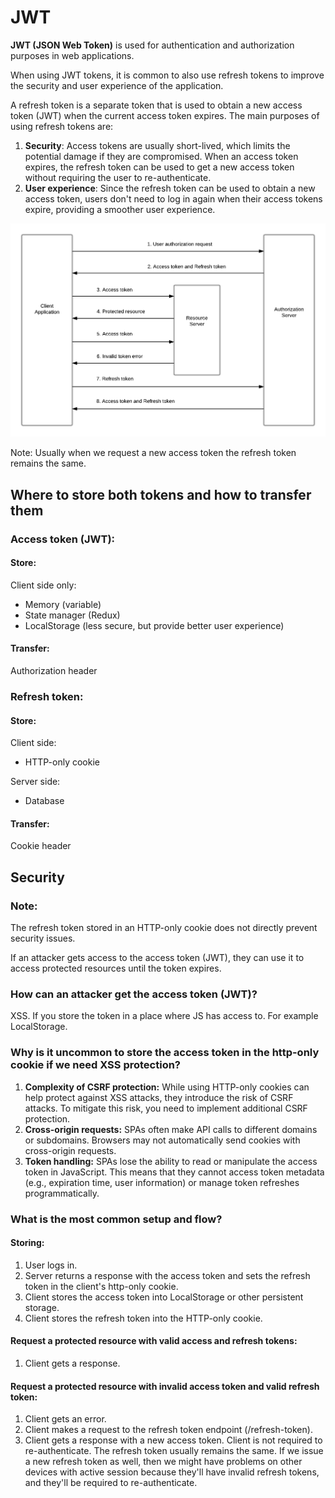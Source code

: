 # JWT

**JWT (JSON Web Token)** is used for authentication and authorization purposes in web applications.

When using JWT tokens, it is common to also use refresh tokens to improve the security and user experience of the application.

A refresh token is a separate token that is used to obtain a new access token (JWT) when the current access token expires. The main purposes of using refresh tokens are:

1. **Security**: Access tokens are usually short-lived, which limits the potential damage if they are compromised. When an access token expires, the refresh token can be used to get a new access token without requiring the user to re-authenticate.
2. **User experience**: Since the refresh token can be used to obtain a new access token, users don't need to log in again when their access tokens expire, providing a smoother user experience.

![img_2.png](img_2.png)

Note: Usually when we request a new access token the refresh token remains the same.

## Where to store both tokens and how to transfer them

### Access token (JWT):
#### Store:
Client side only:
- Memory (variable)
- State manager (Redux)
- LocalStorage (less secure, but provide better user experience)

#### Transfer:
Authorization header

### Refresh token:
#### Store:
Client side:
- HTTP-only cookie

Server side:
- Database

#### Transfer:
Cookie header


## Security

### Note:

The refresh token stored in an HTTP-only cookie does not directly prevent security issues.

If an attacker gets access to the access token (JWT), they can use it to access protected resources until the token expires.


### How can an attacker get the access token (JWT)?
XSS. If you store the token in a place where JS has access to. For example LocalStorage.

### Why is it uncommon to store the access token in the http-only cookie if we need XSS protection?

1. **Complexity of CSRF protection:** While using HTTP-only cookies can help protect against XSS attacks, they introduce the risk of CSRF attacks. To mitigate this risk, you need to implement additional CSRF protection.
2. **Cross-origin requests:** SPAs often make API calls to different domains or subdomains. Browsers may not automatically send cookies with cross-origin requests.
3. **Token handling:** SPAs lose the ability to read or manipulate the access token in JavaScript. This means that they cannot access token metadata (e.g., expiration time, user information) or manage token refreshes programmatically.

### What is the most common setup and flow?

#### Storing:
1. User logs in.
2. Server returns a response with the access token and sets the refresh token in the client's http-only cookie.
3. Client stores the access token into LocalStorage or other persistent storage.
4. Client stores the refresh token into the HTTP-only cookie.

#### Request a protected resource with valid access and refresh tokens:
1. Client gets a response.

#### Request a protected resource with invalid access token and valid refresh token:
1. Client gets an error.
2. Client makes a request to the refresh token endpoint (/refresh-token).
3. Client gets a response with a new access token. Client is not required to re-authenticate. The refresh token usually remains the same. If we issue a new refresh token as well, then we might have problems on other devices with active session because they'll have invalid refresh tokens, and they'll be required to re-authenticate.

